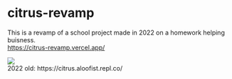 # citrus-revamp
This is a revamp of a school project made in 2022 on a homework helping buisness.
<br>
https://citrus-revamp.vercel.app/

<img src="https://i.imgur.com/jxquZq3.jpeg">
<br>
2022 old: https://citrus.aloofist.repl.co/
